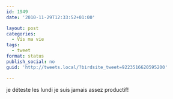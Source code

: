 ```yaml
---
id: 1949
date: '2010-11-29T12:33:52+01:00'

layout: post
categories:
  - Vis ma vie
tags:
  - tweet
format: status
publish_social: no
guid: 'http://tweets.local/?birdsite_tweet=9223516620595200'

---
```


je déteste les lundi je suis jamais assez productif!
